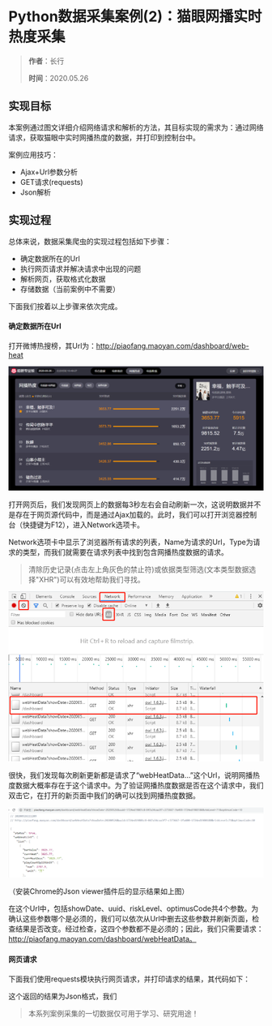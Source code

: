 # Python数据采集案例(2)：猫眼网播实时热度采集

> **作者**：长行
>
> **时间**：2020.05.26

## 实现目标

本案例通过图文详细介绍网络请求和解析的方法，其目标实现的需求为：通过网络请求，获取猫眼中实时网播热度的数据，并打印到控制台中。

案例应用技巧：

* Ajax+Url参数分析
* GET请求(requests)
* Json解析

## 实现过程

总体来说，数据采集爬虫的实现过程包括如下步骤：

* 确定数据所在的Url
* 执行网页请求并解决请求中出现的问题
* 解析网页，获取格式化数据
* 存储数据（当前案例中不需要）

下面我们按着以上步骤来依次完成。

#### 确定数据所在Url

打开微博热搜榜，其Url为：http://piaofang.maoyan.com/dashboard/web-heat

![image-20200526104936496](image-20200526104936496.png)

打开网页后，我们发现网页上的数据每3秒左右会自动刷新一次，这说明数据并不是存在于网页源代码中，而是通过Ajax加载的。此时，我们可以打开浏览器控制台（快捷键为F12），进入Network选项卡。

Network选项卡中显示了浏览器所有请求的列表，Name为请求的Url，Type为请求的类型，而我们就需要在请求列表中找到包含网播热度数据的请求。

> 清除历史记录(点击左上角灰色的禁止符)或依据类型筛选(文本类型数据选择"XHR")可以有效地帮助我们寻找。

![image-20200526105441638](image-20200526105441638.png)

很快，我们发现每次刷新更新都是请求了“webHeatData...”这个Url，说明网播热度数据大概率存在于这个请求中。为了验证网播热度数据是否在这个请求中，我们双击它，在打开的新页面中我们的确可以找到网播热度数据。

![image-20200526111321105](image-20200526111321105.png)

（安装Chrome的Json viewer插件后的显示结果如上图）

在这个Url中，包括showDate、uuid、riskLevel、optimusCode共4个参数。为确认这些参数哪个是必须的，我们可以依次从Url中删去这些参数并刷新页面，检查结果是否改变。经过检查，这四个参数都不是必须的；因此，我们只需要请求：http://piaofang.maoyan.com/dashboard/webHeatData。

#### 网页请求

下面我们使用requests模块执行网页请求，并打印请求的结果，其代码如下：







这个返回的结果为Json格式，我们

















> 本系列案例采集的一切数据仅可用于学习、研究用途！